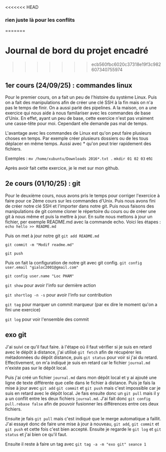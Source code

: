 <<<<<<< HEAD
### rien juste là pour les conflits
=======
# Journal de bord du projet encadré
>>>>>>> ecb560fbc6020c37318e19f3c982607340755974

## 1er cours (24/09/25) : commandes linux
Pour le premier cours, on a fait un peu de l'histoire du système Linux. Puis on a fait des manipulations afin de créer une clé SSH à la fin mais on n'a pas le temps de finir. On a aussi parlé des pipelines. A la maison, on a une exercice qui nous aide à nous familariser avec les commandes de base d'Unix. En effet, ayant un peu de base, cette exercice n'est pas vraiment une casse-tête pour moi. Cependant elle demande pas mal de temps.

L'avantage avec les commandes de Linux est qu'on peut faire plusieurs choses en temps. Par exemple créer plusieurs dossiers ou de les tous déplacer en même temps. Aussi avec * qu'on peut trier rapidement des fichiers.

Exemples : `mv /home/xubuntu/Downloads 2016*.txt .` 
`mkdir 01 02 03` etc

Après avoir fait cette exercice, je le met sur mon github.


## 2e cours (01/10/25) : git
Pour le deuxième cours, nous avons pris le temps pour corriger l'exercice à faire pour ce 2ème cours sur les commandes d'Unix. 
Puis nous avons fini de créer notre clé SSH et l'importer dans notre git.
Puis nous faisons des manipulations de git comme cloner le répertoire du cours ou de créer une git à nous même et puis la mettre à jour. 
En suite nous mettons à jour un fichier, per exemple README.md avec la commande echo. Voici les étapes :
`echo hello >> README.md`

Puis on met à jour notre git
`git add README.md`

`git commit -m "Modif readme.md"`

`git push`

Puis on fait la configuration de notre git avec git config.
`git config user.email "gialoc2001@gmail.com"`

`git config user.name "Loc PHAM"`

`git show` pour avoir l'info sur dernière action

`git shortlog -n -s` pour avoir l'info sur contribution

`git tag` pour marquer un commit marqueur (par ex dire le moment qu'on a fini une exercice)

`git log` pour voir l'ensemble des commit

## exo git 
J'ai suivi ce qu'il faut faire. à l'étape où il faut vérifier si je suis en retard avec le dépôt à distance, j'ai utilisé `git fetch` afin de récupérer les métadonnées du dépôt distance, puis `git status` pour voir si j'ai du retard. 
Effectivement, on m'a indiqué je suis en retard car le fichier `journal.md` n'existe pas sur le dépôt local.

Puis j'ai créé un fichier `journal.md` dans mon dépôt local et y ai ajouté une ligne de texte différente que celle dans le fichier à distance. 
Puis je fais la mise à jour avec `git add` `git commit` et `git push` mais c'est impossible car je suis en retard avec le dépôt local. 
Je fais ensuite donc un `git pull` mais il y a un conflit entre les deux fichiers `journal.md`.
J'ai fait donc `git config pull.rebase false` afin de pouvoir fusionner les différences entre ces deux fichiers. 

Ensuite je fais `git pull` mais c'est indiqué que le merge automatique a faillit. 
J'ai essayé donc de faire une mise à jour à nouveau, `git add`, `git commit` et `git push` et cette fois c'est bien accepté. 
Ensuite je regarde le `git log` et `git status` et j'ai bien ce qu'il faut. 

Ensuite il reste à faire un tag avec `git tag -a -m "exo git" seance 1`
